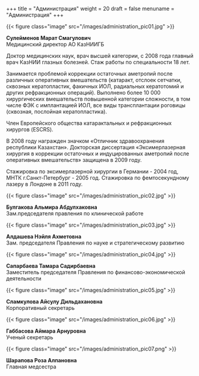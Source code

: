 +++
title = "Администрация"
weight = 20
draft = false
menuname = "Администрация"
+++

{{< figure class="image" src="/images/administration_pic01.jpg" >}}

**Сулейменов Марат Смагулович**  
Медицинский директор АО КазНИИГБ

Доктор медицинских наук, врач высшей категории, с 2008 года главный врач КазНИИ глазных болезней. Стаж работы по специальности 18 лет.

Занимается проблемой коррекции остаточных аметропий после различных оперативных вмешательств (катаракт, отслоек сетчатки, сквозных кератопластик, факичных ИОЛ, радиальных кератотомий и других рефракционных операций). Выполнено более 10 000 хирургических вмешательств повышенной категории сложности, в том числе ФЭК с имплантацией ИОЛ, все виды трансплантации роговицы (сквозная, послойная кератопластика).

Член Европейского общества катарактальных и рефракционных хирургов (ESCRS).

В 2008 году награжден значком «Отличник здравоохранения республики Казахстан». Докторская диссертация «Эксимерлазерная хирургия в коррекции остаточных и индуцированных аметропий после оперативных вмешательств» защищена в 2009 году.

Стажировка по эксимерлазерной хирургии в Германии - 2004 год, МНТК г.Санкт-Петербург - 2005 год. Стажировка по фемтосекундному лазеру в Лондоне в 2011 году.

{{< figure class="image" src="/images/administration_pic02.jpg" >}}

**Булгакова Альмира Абдулхаковна**  
Зам.председателя правления
по клинической работе

{{< figure class="image" src="/images/administration_pic03.jpg" >}}

**Алдашева Нэйля Ахметовна**  
Зам. председателя Правления
по науке и стратегическому развитию

{{< figure class="image" src="/images/administration_pic04.jpg" >}}

**Сапарбаева Тамара Садирбаевна**  
Заместитель председателя Правления по
финансово-экономической деятельности

{{< figure class="image" src="/images/administration_pic05.jpg" >}}

**Сламкулова Айсулу Дильдахановна**  
Корпоративный секретарь

{{< figure class="image" src="/images/administration_pic06.jpg" >}}

**Габбасова Аймара Арнуровна**  
Ученый секретарь

{{< figure class="image" src="/images/administration_pic07.png" >}}

**Шарапова Роза Алпановна**  
Главная медсестра
